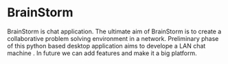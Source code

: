# BrainStorm
BrainStorm is chat application. The ultimate aim of BrainStorm is to create a collaborative problem solving environment in a network. Preliminary phase of this python based desktop application aims to develope a LAN chat machine . In future we can add features and make it a big platform. 
